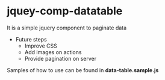 # jquey-comp-datatable
It is a simple jquery component to paginate data

* Future steps
  * Improve CSS
  * Add images on actions
  * Provide pagination on server
  
Samples of how to use can be found in **data-table.sample.js**
